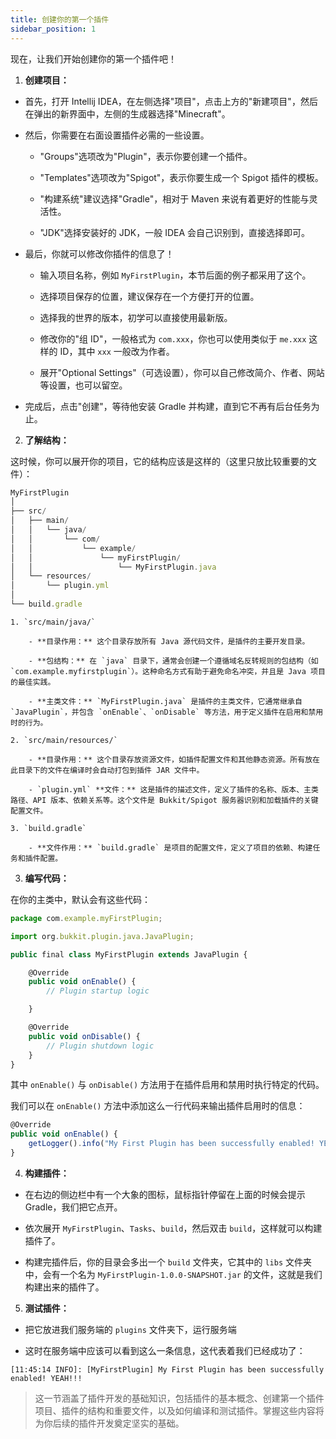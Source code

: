 ```yaml
---
title: 创建你的第一个插件
sidebar_position: 1
---
```


现在，让我们开始创建你的第一个插件吧！

1. **创建项目：**

- 首先，打开 Intellij IDEA，在左侧选择"项目"，点击上方的"新建项目"，然后在弹出的新界面中，左侧的生成器选择"Minecraft"。

- 然后，你需要在右面设置插件必需的一些设置。

    - "Groups"选项改为"Plugin"，表示你要创建一个插件。

    - "Templates"选项改为"Spigot"，表示你要生成一个 Spigot 插件的模板。

    - "构建系统"建议选择"Gradle"，相对于 Maven 来说有着更好的性能与灵活性。

    - "JDK"选择安装好的 JDK，一般 IDEA 会自己识别到，直接选择即可。

- 最后，你就可以修改你插件的信息了！

    - 输入项目名称，例如 `MyFirstPlugin`，本节后面的例子都采用了这个。

    - 选择项目保存的位置，建议保存在一个方便打开的位置。

    - 选择我的世界的版本，初学可以直接使用最新版。

    - 修改你的"组 ID"，一般格式为 `com.xxx`，你也可以使用类似于 `me.xxx` 这样的 ID，其中 `xxx` 一般改为作者。

    - 展开"Optional Settings"（可选设置），你可以自己修改简介、作者、网站等设置，也可以留空。

- 完成后，点击"创建"，等待他安装 Gradle 并构建，直到它不再有后台任务为止。

2. **了解结构：**

这时候，你可以展开你的项目，它的结构应该是这样的（这里只放比较重要的文件）：

```jsx title="scss"
MyFirstPlugin
│
├── src/
│   ├── main/
│   │   └── java/
│   │       └── com/
│   │           └── example/
│   │               └── myFirstPlugin/
│   │                   └── MyFirstPlugin.java
│   └── resources/
│       └── plugin.yml
│
└── build.gradle
```

    1. `src/main/java/`

        - **目录作用：** 这个目录存放所有 Java 源代码文件，是插件的主要开发目录。

        - **包结构：** 在 `java` 目录下，通常会创建一个遵循域名反转规则的包结构（如 `com.example.myfirstplugin`）。这种命名方式有助于避免命名冲突，并且是 Java 项目的最佳实践。

        - **主类文件：** `MyFirstPlugin.java` 是插件的主类文件，它通常继承自 `JavaPlugin`，并包含 `onEnable`、`onDisable` 等方法，用于定义插件在启用和禁用时的行为。

    2. `src/main/resources/`

        - **目录作用：** 这个目录存放资源文件，如插件配置文件和其他静态资源。所有放在此目录下的文件在编译时会自动打包到插件 JAR 文件中。

        - `plugin.yml` **文件：** 这是插件的描述文件，定义了插件的名称、版本、主类路径、API 版本、依赖关系等。这个文件是 Bukkit/Spigot 服务器识别和加载插件的关键配置文件。

    3. `build.gradle`

        - **文件作用：** `build.gradle` 是项目的配置文件，定义了项目的依赖、构建任务和插件配置。

3. **编写代码：**

在你的主类中，默认会有这些代码：

```jsx title="MyFirstPlugin.java"
package com.example.myFirstPlugin;

import org.bukkit.plugin.java.JavaPlugin;

public final class MyFirstPlugin extends JavaPlugin {

    @Override
    public void onEnable() {
        // Plugin startup logic

    }

    @Override
    public void onDisable() {
        // Plugin shutdown logic
    }
}
```

其中 `onEnable()` 与 `onDisable()` 方法用于在插件启用和禁用时执行特定的代码。

我们可以在 `onEnable()` 方法中添加这么一行代码来输出插件启用时的信息：

```jsx title="MyFirstPlugin.java"
@Override
public void onEnable() {
    getLogger().info("My First Plugin has been successfully enabled! YEAH!!!");
}
```

4. **构建插件：**

- 在右边的侧边栏中有一个大象的图标，鼠标指针停留在上面的时候会提示 Gradle，我们把它点开。

- 依次展开 `MyFirstPlugin`、`Tasks`、`build`，然后双击 `build`，这样就可以构建插件了。

- 构建完插件后，你的目录会多出一个 `build` 文件夹，它其中的 `libs` 文件夹中，会有一个名为 `MyFirstPlugin-1.0.0-SNAPSHOT.jar` 的文件，这就是我们构建出来的插件了。

5. **测试插件：**

- 把它放进我们服务端的 `plugins` 文件夹下，运行服务端

- 这时在服务端中应该可以看到这么一条信息，这代表着我们已经成功了：

```
[11:45:14 INFO]: [MyFirstPlugin] My First Plugin has been successfully enabled! YEAH!!!
```

> 这一节涵盖了插件开发的基础知识，包括插件的基本概念、创建第一个插件项目、插件的结构和重要文件，以及如何编译和测试插件。掌握这些内容将为你后续的插件开发奠定坚实的基础。